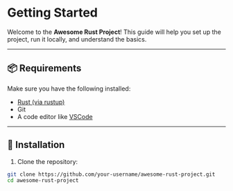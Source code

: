 # Getting Started

Welcome to the **Awesome Rust Project**! This guide will help you set up the project, run it locally, and understand the basics.

---

## 📦 Requirements

Make sure you have the following installed:

- [Rust (via rustup)](https://rustup.rs)
- Git
- A code editor like [VSCode](https://code.visualstudio.com/)

---

## 🚀 Installation

1. Clone the repository:

```bash
git clone https://github.com/your-username/awesome-rust-project.git
cd awesome-rust-project
